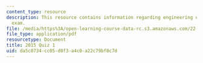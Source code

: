 ```yaml
---
content_type: resource
description: This resource contains information regarding engineering of nuclear reactors
  exam.
file: /media/https%3A/open-learning-course-data-rc.s3.amazonaws.com/22-312-engineering-of-nuclear-reactors-fall-2015/da5c0734cc05d0f3a4c0a22c79bf0c7d_MIT22_312F15_quiz1_2015.pdf
file_type: application/pdf
resourcetype: Document
title: 2015 Quiz 1
uid: da5c0734-cc05-d0f3-a4c0-a22c79bf0c7d
---
```

